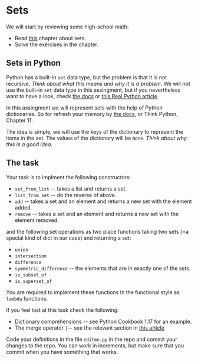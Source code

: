 # Sets

We will start by reviewing some high-school math:

* Read [this](https://discrete.openmathbooks.org/dmoi3/sec_intro-sets.html) chapter about sets.
* Solve the exercises in the chapter.

## Sets in Python

Python has a built-in `set` data type, but the problem is that it is not
recursive. _Think about what this means and why it is a problem._ We will not
use the built-in `set` data type in this assingment, but if you nevertheless
want to have a look, check
[the docs](https://docs.python.org/3/library/stdtypes.html#set) or
[this Real Python article](https://realpython.com/python-sets/).

In this assingment we will represent sets with the help of Python dictionaries.
So for refresh your memory by 
[the docs](https://docs.python.org/3/library/stdtypes.html#dict), or Think
Python, Chapter 11. 

The idea is simple, we will use the keys of the dictionary to represent the
items in the set. The values of the dictionary will be `None`. _Think about why
this is a good idea._

## The task

Your task is to implment the following constructors:

* `set_from_list` -- takes a list and returns a set.
* `list_from_set` -- do the reverse of above. 
* `add` -- takes a set and an element and returns a new set with the element added.
* `remove` -- takes a set and an element and returns a new set with the element removed.

and the following set operations as two place functions taking two sets (=a
special kind of dict in our case) and returning a set:

* `union`
* `intersection`
* `difference`
* `symmetric_difference` -- the elements that are in exactly one of the sets.
* `is_subset_of`
* `is_superset_of`


You are required to implement these functions In the functional style as `lambda` functions. 

If you feel lost at this task check the following:

* Dictionary comprehensions --  see Python Cookbook 1.17 for an example. 
* The merge operator `|`-- see the relevant section in [this article](https://www.digitalocean.com/community/tutorials/python-add-to-dictionary#adding-to-a-dictionary-using-the-merge-operator) 

Code your definitions in the file `editme.py` in the repo and commit your
changes to the repo. You can work in increments, but make sure that you commit
when you have something that works.
